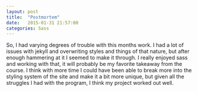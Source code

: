```yaml
---
layout: post
title:  "Postmortem"
date:   2015-01-31 21:57:00
categories: Sass
---
```


So, I had varying degrees of trouble with this months work. I had a lot of issues with jekyll and overwriting styles and things of that nature, but after enough hammering at it I seemed to make it through. I really enjoyed sass and working with that, it will probably be my favorite takeaway from the course. I think with more time I could have been able to break more into the styling system of the site and make it a bit more unique, but given all the struggles I had with the program, I think my project worked out well. 